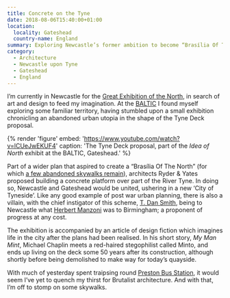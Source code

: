 ```yaml
---
title: Concrete on the Tyne
date: 2018-08-06T15:40:00+01:00
location:
  locality: Gateshead
  country-name: England
summary: Exploring Newcastle’s former ambition to become “Brasília Of The North”.
category:
  - Architecture
  - Newcastle upon Tyne
  - Gateshead
  - England
---
```

I’m currently in Newcastle for the [Great Exhibition of the North][1], in search of art and design to feed my imagination. At the [BALTIC][2] I found myself exploring some familiar territory, having stumbled upon a small exhibition chronicling an abandoned urban utopia in the shape of the Tyne Deck proposal.

{% render 'figure'
  embed: 'https://www.youtube.com/watch?v=lCUeJwEKUF4'
  caption: 'The Tyne Deck proposal, part of the <cite>Idea of North</cite> exhibit at the BALTIC, Gateshead.'
%}

Part of a wider plan that aspired to create a “Brasília Of The North” (for which [a few abandoned skywalks remain][4]), architects Ryder & Yates proposed building a concrete platform over part of the River Tyne. In doing so, Newcastle and Gateshead would be united, ushering in a new ‘City of Tyneside’. Like any good example of post war urban planning, there is also a villain, with the chief instigator of this scheme, [T. Dan Smith][5], being to Newcastle what [Herbert Manzoni][6] was to Birmingham; a proponent of progress at any cost.

The exhibition is accompanied by an article of design fiction which imagines life in the city after the plans had been realised. In his short story, <cite>My Man Mint</cite>, Michael Chaplin meets a red-haired stegophilist called Minto, and ends up living on the deck some 50 years after its construction, although shortly before being demolished to make way for today’s quayside.

With much of yesterday spent traipsing round [Preston Bus Station][7], it would seem I’ve yet to quench my thirst for Brutalist architecture. And with that, I’m off to stomp on some skywalks.

[1]: https://getnorth2018.com
[2]: http://baltic.art
[3]: https://www.youtube.com/watch?v=lCUeJwEKUF4
[4]: https://metalanddust.org/2016/07/03/newcastles-skywalks/
[5]: https://en.wikipedia.org/wiki/T._Dan_Smith
[6]: https://en.wikipedia.org/wiki/Herbert_Manzoni
[7]: https://www.theguardian.com/artanddesign/2018/jun/09/preston-bus-station-renovation-ove-arup-glorious-reprieve-john-puttick
